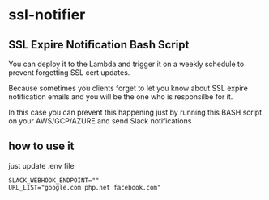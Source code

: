 # ssl-notifier

## SSL Expire Notification Bash Script

You can deploy it to the Lambda and trigger it on a weekly schedule to prevent forgetting SSL cert updates.

Because sometimes you clients forget to let you know about SSL expire notification emails and you will be the one who is responsilbe for it. 

In this case you can prevent this happening just by running this BASH script on your AWS/GCP/AZURE and send Slack notifications

## how to use it

just update .env file

```
SLACK_WEBHOOK_ENDPOINT=""
URL_LIST="google.com php.net facebook.com"

```
